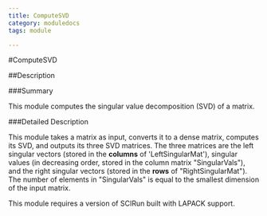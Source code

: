 ```yaml
---
title: ComputeSVD
category: moduledocs
tags: module

---
```


#ComputeSVD

##Description

###Summary

This module computes the singular value decomposition (SVD) of a matrix.

###Detailed Description

This module takes a matrix as input, converts it to a dense matrix, computes its SVD, and outputs its three SVD matrices. The three matrices are the left singular vectors (stored in the **columns** of 'LeftSingularMat'), singular values (in decreasing order, stored in the column matrix "SingularVals"), and the right singular vectors (stored in the **rows** of "RightSingularMat"). The number of elements in "SingularVals" is equal to the smallest dimension of the input matrix.

This module requires a version of SCIRun built with LAPACK support.

